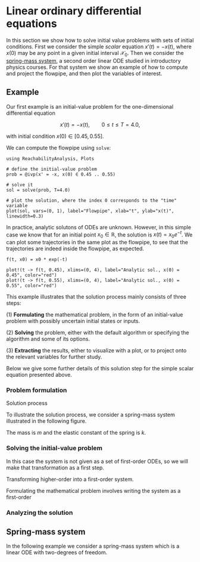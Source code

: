 # Linear ordinary differential equations

In this section we show how to solve initial value problems with sets of initial
conditions. First we consider the simple *scalar* equation $x'(t) = -x(t)$,
where $x(0)$ may be any point in a given initial interval $\mathcal{X}_0$.
Then we consider the [spring-mass system](https://en.wikipedia.org/wiki/Simple_harmonic_motion#Examples),
a second order linear ODE studied in introductory physics courses. For that system
we show an example of how to compute and project the flowpipe, and then plot the
variables of interest.

## Example

Our first example is an initial-value problem for the one-dimensional differential
equation

```math
x'(t) = -x(t),\qquad 0 ≤ t ≤ T = 4.0,
```
with initial condition $x(0) ∈ [0.45, 0.55]$.

We can compute the flowpipe using `solve`:

```@example linear_scalar
using ReachabilityAnalysis, Plots

# define the initial-value problem
prob = @ivp(x' = -x, x(0) ∈ 0.45 .. 0.55)

# solve it
sol = solve(prob, T=4.0)

# plot the solution, where the index 0 corresponds to the "time" variable
plot(sol, vars=(0, 1), label="Flowpipe", xlab="t", ylab="x(t)", linewidth=0.3)
```

In practice, analytic solutons of ODEs are unknown. However, in this simple case
we know that for an initial point $x_0 \in \mathbb{R}$, the solution is
$x(t) = x_0 e^{-t}$. We can plot some trajectories in the same plot as the flowpipe,
to see that the trajectories are indeed inside the flowpipe, as expected.

```@example linear_scalar
f(t, x0) = x0 * exp(-t)

plot!(t -> f(t, 0.45), xlims=(0, 4), label="Analytic sol., x(0) = 0.45", color="red")
plot!(t -> f(t, 0.55), xlims=(0, 4), label="Analytic sol., x(0) = 0.55", color="red")
```

This example illustrates that the solution process mainly consists of three steps:

(1) **Formulating** the mathematical problem, in the form of an initial-value problem
    with possibly uncertain initial states or inputs.

(2) **Solving** the problem, either with the default algorithm or specifying the algorithm
    and some of its options.

(3) **Extracting** the results, either to visualize with a plot, or to project onto
    the relevant variables for further study.

Below we give some further details of this solution step for the simple scalar equation
presented above.

### Problem formulation

Solution process

To illustrate the solution process, we consider a spring-mass system illustrated in the following figure.

The mass is $m$ and the elastic constant of the spring is $k$.

### Solving the initial-value problem

In this case the system is not given as a set of first-order ODEs, so we will make that transformation as a first step.

Transforming higher-order into a first-order system.

Formulating the mathematical problem involves writing the system as a first-order

### Analyzing the solution

## Spring-mass system

In the following example we consider a spring-mass system which is a linear ODE
with two-degrees of freedom.
